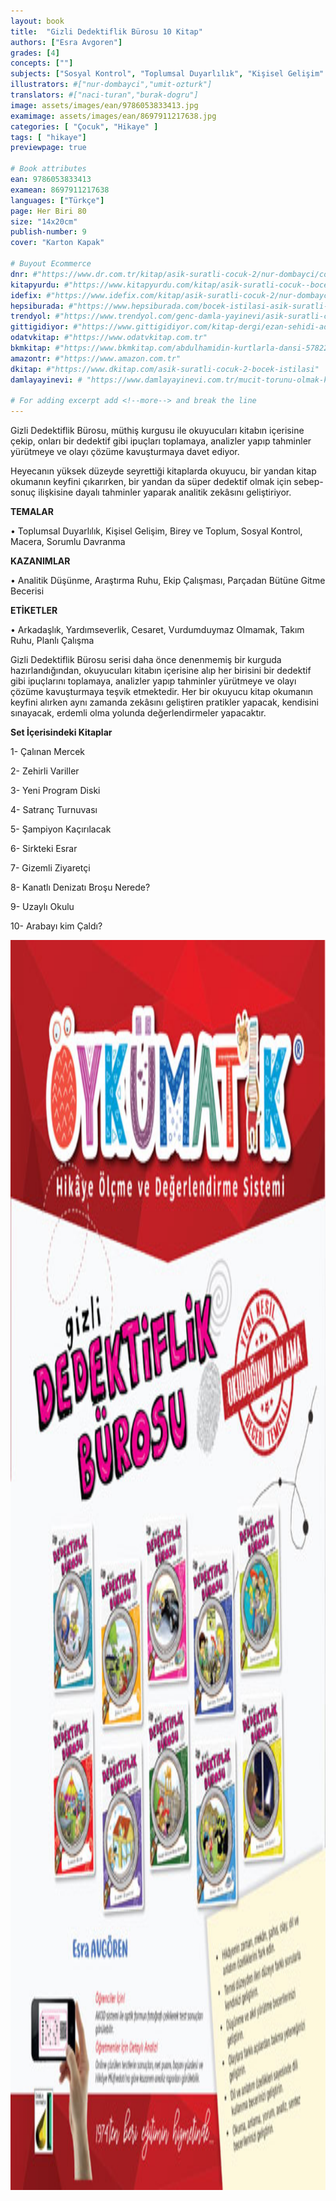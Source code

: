 ```yaml
---
layout: book
title:  "Gizli Dedektiflik Bürosu 10 Kitap"
authors: ["Esra Avgoren"]
grades: [4]
concepts: [""]
subjects: ["Sosyal Kontrol", "Toplumsal Duyarlılık", "Kişisel Gelişim" , "Birey ve Toplum" , "Takım Ruhu "]
illustrators: #["nur-dombayci","umit-ozturk"]
translators: #["naci-turan","burak-dogru"]
image: assets/images/ean/9786053833413.jpg
examimage: assets/images/ean/8697911217638.jpg
categories: [ "Çocuk", "Hikaye" ]
tags: [ "hikaye"]
previewpage: true

# Book attributes
ean: 9786053833413
examean: 8697911217638
languages: ["Türkçe"]
page: Her Biri 80
size: "14x20cm"
publish-number: 9
cover: "Karton Kapak"

# Buyout Ecommerce
dnr: #"https://www.dr.com.tr/kitap/asik-suratli-cocuk-2/nur-dombayci/cocuk-ve-genclik/genclik-10-yas/roman-oyku/urunno=0001812298001"
kitapyurdu: #"https://www.kitapyurdu.com/kitap/asik-suratli-cocuk--bocek-istilasi/502836.html&filter_name=As%C4%B1k+Suratl%C4%B1+%C3%87ocuk"
idefix: #"https://www.idefix.com/kitap/asik-suratli-cocuk-2/nur-dombayci/cocuk-ve-genclik/genclik-10-yas/roman-oyku/urunno=0001812298001"
hepsiburada: #"https://www.hepsiburada.com/bocek-istilasi-asik-suratli-cocuk-ve-onu-etkilemeyen-siradisi-olaylar-2-p-HBV00000OAK7R"
trendyol: #"https://www.trendyol.com/genc-damla-yayinevi/asik-suratli-cocuk-2-p-31619556"
gittigidiyor: #"https://www.gittigidiyor.com/kitap-dergi/ezan-sehidi-adnan-menderes_pdp_732728793"
odatvkitap: #"https://www.odatvkitap.com.tr"
bkmkitap: #"https://www.bkmkitap.com/abdulhamidin-kurtlarla-dansi-578226"
amazontr: #"https://www.amazon.com.tr"
dkitap: #"https://www.dkitap.com/asik-suratli-cocuk-2-bocek-istilasi"
damlayayinevi: # "https://www.damlayayinevi.com.tr/mucit-torunu-olmak-kolay-degil"

# For adding excerpt add <!--more--> and break the line
---
```

Gizli Dedektiflik Bürosu, müthiş kurgusu ile okuyucuları kitabın içerisine çekip, onları bir dedektif gibi ipuçları toplamaya, analizler yapıp tahminler yürütmeye ve olayı çözüme kavuşturmaya davet ediyor.

Heyecanın yüksek düzeyde seyrettiği kitaplarda okuyucu, bir yandan kitap okumanın keyfini çıkarırken, bir yandan da süper dedektif olmak için sebep-sonuç ilişkisine dayalı tahminler yaparak analitik zekâsını geliştiriyor.

**TEMALAR**

• Toplumsal Duyarlılık, Kişisel Gelişim, Birey ve Toplum, Sosyal Kontrol, Macera, Sorumlu Davranma

**KAZANIMLAR**

• Analitik Düşünme, Araştırma Ruhu, Ekip Çalışması, Parçadan Bütüne Gitme Becerisi

**ETİKETLER**

• Arkadaşlık, Yardımseverlik, Cesaret, Vurdumduymaz Olmamak, Takım Ruhu, Planlı Çalışma

Gizli Dedektiflik Bürosu serisi daha önce denenmemiş bir kurguda hazırlandığından, okuyucuları kitabın içerisine alıp her birisini bir dedektif gibi ipuçlarını toplamaya, analizler yapıp tahminler yürütmeye ve olayı çözüme kavuşturmaya teşvik etmektedir.
Her bir okuyucu kitap okumanın keyfini alırken aynı zamanda zekâsını geliştiren pratikler yapacak, kendisini sınayacak, erdemli olma yolunda değerlendirmeler yapacaktır.

**Set İçerisindeki Kitaplar**

1- Çalınan Mercek

2- Zehirli Variller

3- Yeni Program Diski

4- Satranç Turnuvası

5- Şampiyon Kaçırılacak

6- Sirkteki Esrar

7- Gizemli Ziyaretçi

8- Kanatlı Denizatı Broşu Nerede?

9- Uzaylı Okulu

10- Arabayı kim Çaldı?

<img style="height: 50vh" src="/assets/images/ean/8697911217638.jpg" alt="">
<!--more--> 

